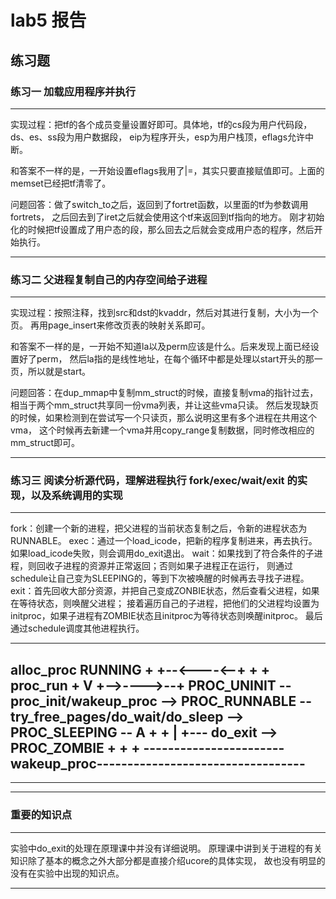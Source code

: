 # lab5 报告

## 练习题
### 练习一 加载应用程序并执行
---

实现过程：把tf的各个成员变量设置好即可。具体地，tf的cs段为用户代码段，ds、es、ss段为用户数据段，
eip为程序开头，esp为用户栈顶，eflags允许中断。

和答案不一样的是，一开始设置eflags我用了|=，其实只要直接赋值即可。上面的memset已经把tf清零了。

问题回答：做了switch_to之后，返回到了fortret函数，以里面的tf为参数调用fortrets，
之后回去到了iret之后就会使用这个tf来返回到tf指向的地方。
刚才初始化的时候把tf设置成了用户态的段，那么回去之后就会变成用户态的程序，然后开始执行。

---

### 练习二 父进程复制自己的内存空间给子进程
---

实现过程：按照注释，找到src和dst的kvaddr，然后对其进行复制，大小为一个页。
再用page_insert来修改页表的映射关系即可。

和答案不一样的是，一开始不知道la以及perm应该是什么。后来发现上面已经设置好了perm，
然后la指的是线性地址，在每个循环中都是处理以start开头的那一页，所以就是start。

问题回答：在dup_mmap中复制mm_struct的时候，直接复制vma的指针过去，
相当于两个mm_struct共享同一份vma列表，并让这些vma只读。
然后发现缺页的时候，如果检测到在尝试写一个只读页，那么说明这里有多个进程在共用这个vma，
这个时候再去新建一个vma并用copy_range复制数据，同时修改相应的mm_struct即可。

---

### 练习三 阅读分析源代码，理解进程执行 fork/exec/wait/exit 的实现，以及系统调用的实现
---

fork：创建一个新的进程，把父进程的当前状态复制之后，令新的进程状态为RUNNABLE。
exec：通过一个load_icode，把新的程序复制进来，再去执行。如果load_icode失败，则会调用do_exit退出。
wait：如果找到了符合条件的子进程，则回收子进程的资源并正常返回；否则如果子进程正在运行，
则通过schedule让自己变为SLEEPING的，等到下次被唤醒的时候再去寻找子进程。
exit：首先回收大部分资源，并把自己变成ZONBIE状态，然后查看父进程，如果在等待状态，则唤醒父进程；
接着遍历自己的子进程，把他们的父进程均设置为initproc，如果子进程有ZOMBIE状态且initproc为等待状态则唤醒initproc。
最后通过schedule调度其他进程执行。

-----------------------------
                                            
  alloc_proc                                 RUNNING
      +                                   +--<----<--+
      +                                   + proc_run +
      V                                   +-->---->--+ 
PROC_UNINIT -- proc_init/wakeup_proc --> PROC_RUNNABLE -- try_free_pages/do_wait/do_sleep --> PROC_SLEEPING --
                                           A      +                                                           +
                                           |      +--- do_exit --> PROC_ZOMBIE                                +
                                           +                                                                  + 
                                           -----------------------wakeup_proc----------------------------------
-----------------------------

---

---


### 重要的知识点
---

实验中do_exit的处理在原理课中并没有详细说明。
原理课中讲到关于进程的有关知识除了基本的概念之外大部分都是直接介绍ucore的具体实现，
故也没有明显的没有在实验中出现的知识点。

---

